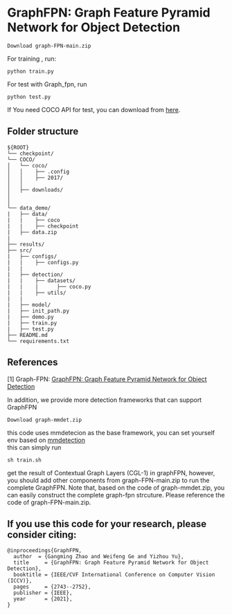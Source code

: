 # GraphFPN: Graph Feature Pyramid Network for Object Detection
~~~
Download graph-FPN-main.zip
~~~
For training , run:
~~~
python train.py
~~~
For test with Graph_fpn, run
~~~
python test.py
~~~
If You need COCO API for test, you can download from [here](https://github.com/cocodataset/cocoapi).


## Folder structure

```
${ROOT}
└── checkpoint/
└── COCO/    
│   └── coco/
│   │    ├── .config 
│   │    ├── 2017/
│   │
│   ├── downloads/
│
│
└── data_demo/
|   ├── data/
|   |    ├── coco
|   |    ├── checkpoint
|   ├── data.zip
|
├── results/
├── src/     
|   ├── configs/
|   |    ├── configs.py
|   |
|   ├── detection/
|   |    ├── datasets/
|   |    |      ├── coco.py
|   |    ├── utils/
|   |
|   ├── model/
|   ├── init_path.py
|   ├── demo.py
|   ├── train.py
|   ├── test.py
├── README.md 
└── requirements.txt
```
## References
[1] Graph-FPN: [GraphFPN: Graph Feature Pyramid Network for Object Detection](https://arxiv.org/abs/2108.00580) <br>

In addition, we provide more detection frameworks that can support GraphFPN
~~~
Download graph-mmdet.zip 
~~~
this code uses mmdetecion as the base framework, you can set yourself env based on [mmdetection](https://github.com/open-mmlab/mmdetection) \
this can simply run
~~~
sh train.sh
~~~
get the result of Contextual Graph Layers (CGL-1) in graphFPN, however, you should add other components from graph-FPN-main.zip to run the complete GraphFPN.
Note that, based on the code of graph-mmdet.zip, you can easily construct the complete graph-fpn strcuture. Please reference the code of graph-FPN-main.zip.

## If you use this code for your research, please consider citing:

```
@inproceedings{GraphFPN,
  author  = {Gangming Zhao and Weifeng Ge and Yizhou Yu},
  title     = {GraphFPN: Graph Feature Pyramid Network for Object Detection},
  booktitle = {IEEE/CVF International Conference on Computer Vision (ICCV)},
  pages     = {2743--2752},
  publisher = {IEEE},
  year      = {2021},
}
```


